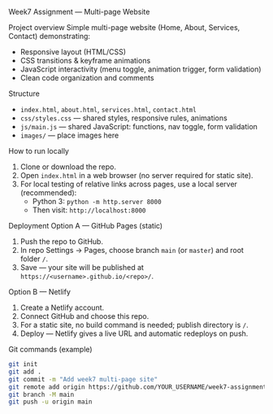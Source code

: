 Week7 Assignment — Multi-page Website

 Project overview
Simple multi-page website (Home, About, Services, Contact) demonstrating:
  - Responsive layout (HTML/CSS)
  - CSS transitions & keyframe animations
  - JavaScript interactivity (menu toggle, animation trigger, form validation)
  - Clean code organization and comments

 Structure
  - `index.html`, `about.html`, `services.html`, `contact.html`
  - `css/styles.css` — shared styles, responsive rules, animations
  - `js/main.js` — shared JavaScript: functions, nav toggle, form validation
  - `images/` — place images here

 How to run locally
  1. Clone or download the repo.
  2. Open `index.html` in a web browser (no server required for static site).
  3. For local testing of relative links across pages, use a local server (recommended):
     - Python 3: `python -m http.server 8000`
     - Then visit: `http://localhost:8000`

 Deployment
Option A — GitHub Pages (static)
  1. Push the repo to GitHub.
  2. In repo Settings → Pages, choose branch `main` (or `master`) and root folder `/`.
  3. Save — your site will be published at `https://<username>.github.io/<repo>/`.

 Option B — Netlify
  1. Create a Netlify account.
  2. Connect GitHub and choose this repo.
  3. For a static site, no build command is needed; publish directory is `/`.
  4. Deploy — Netlify gives a live URL and automatic redeploys on push.

Git commands (example)
```bash
git init
git add .
git commit -m "Add week7 multi-page site"
git remote add origin https://github.com/YOUR_USERNAME/week7-assignment.git
git branch -M main
git push -u origin main
